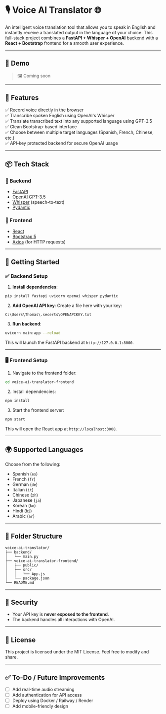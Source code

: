 
# 🎙️ Voice AI Translator 🌐

An intelligent voice translation tool that allows you to speak in English and instantly receive a translated output in the language of your choice. This full-stack project combines a **FastAPI + Whisper + OpenAI** backend with a **React + Bootstrap** frontend for a smooth user experience.

---

## 📸 Demo

> 🖼️ Coming soon

---

## 🔧 Features

✅ Record voice directly in the browser  
✅ Transcribe spoken English using OpenAI's Whisper  
✅ Translate transcribed text into any supported language using GPT-3.5  
✅ Clean Bootstrap-based interface  
✅ Choose between multiple target languages (Spanish, French, Chinese, etc.)  
✅ API-key protected backend for secure OpenAI usage

---

## 📦 Tech Stack

### 🧠 Backend

- [FastAPI](https://fastapi.tiangolo.com/)
- [OpenAI GPT-3.5](https://platform.openai.com/docs)
- [Whisper](https://github.com/openai/whisper) (speech-to-text)
- [Pydantic](https://docs.pydantic.dev/)

### 🎨 Frontend

- [React](https://reactjs.org/)
- [Bootstrap 5](https://getbootstrap.com/)
- [Axios](https://axios-http.com/) (for HTTP requests)

---

## 🚀 Getting Started

### ✅ Backend Setup

1. **Install dependencies**:

```bash
pip install fastapi uvicorn openai whisper pydantic
```

2. **Add OpenAI API key**:
Create a file here with your key:
```
C:\Users\Thomas\.secerts\OPENAPIKEY.txt
```

3. **Run backend**:

```bash
uvicorn main:app --reload
```

This will launch the FastAPI backend at `http://127.0.0.1:8000`.

---

### 🖥️ Frontend Setup

1. Navigate to the frontend folder:

```bash
cd voice-ai-translator-frontend
```

2. Install dependencies:

```bash
npm install
```

3. Start the frontend server:

```bash
npm start
```

This will open the React app at `http://localhost:3000`.

---

## 🌍 Supported Languages

Choose from the following:
- Spanish (`es`)
- French (`fr`)
- German (`de`)
- Italian (`it`)
- Chinese (`zh`)
- Japanese (`ja`)
- Korean (`ko`)
- Hindi (`hi`)
- Arabic (`ar`)

---

## 📁 Folder Structure

```
voice-ai-translator/
├── backend/
│   └── main.py
├── voice-ai-translator-frontend/
│   ├── public/
│   ├── src/
│   │   └── App.js
│   └── package.json
└── README.md
```

---

## 🔐 Security

- Your API key is **never exposed to the frontend**.
- The backend handles all interactions with OpenAI.

---

## 🧾 License

This project is licensed under the MIT License. Feel free to modify and share.

---

## ✅ To-Do / Future Improvements

- [ ] Add real-time audio streaming
- [ ] Add authentication for API access
- [ ] Deploy using Docker / Railway / Render
- [ ] Add mobile-friendly design
